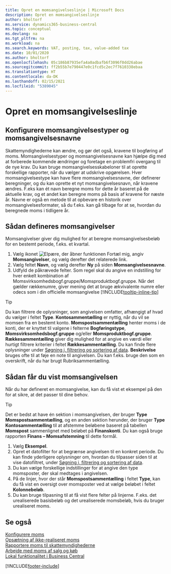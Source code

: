 ```yaml
---
title: Opret en momsangivelseslinje | Microsoft Docs
description: Opret en momsangivelseslinje
author: bholtorf
ms.service: dynamics365-business-central
ms.topic: conceptual
ms.devlang: na
ms.tgt_pltfrm: na
ms.workload: na
ms.search.keywords: VAT, posting, tax, value-added tax
ms.date: 10/01/2020
ms.author: bholtorf
ms.openlocfilehash: 05c186b87935efa4a0adbafb6f3096f0dd26abae
ms.sourcegitcommit: ff2b55b7e790447e0c1fcd5c2ec7f7610338ebaa
ms.translationtype: HT
ms.contentlocale: da-DK
ms.lasthandoff: 02/15/2021
ms.locfileid: "5389045"
---
```

# <a name="set-up-a-vat-statement"></a>Opret en momsangivelseslinje

## <a name="setting-up-vat-statement-templates-and-vat-statement-names"></a>Konfigurere momsangivelsestyper og momsangivelsesnavne
Skattemyndighederne kan ændre, og gør det også, kravene til bogføring af moms. Momsangivelsestyper og momsangivelsesnavne kan hjælpe dig med at forberede kommende ændringer og foretage en problemfri overgang til de nye krav. Du kan bruge momsangivelsesskabeloner til at oprette forskellige rapporter, når du vælger at udskrive opgørelsen. Hver momsangivelsestype kan have flere momsangivelsesnavne, der definerer beregninger, og du kan oprette et nyt momsangivelsesnavn, når kravene ændres. F.eks kan ét navn beregne moms for dette år baseret på de aktuelle krav, og et andet kan beregne moms på basis af kravene for næste år. Navne er også en metode til at opbevare en historik over momsangivelsesformater, så du f.eks. kan gå tilbage for at se, hvordan du beregnede moms i tidligere år.

## <a name="to-define-a-vat-statements"></a>Sådan defineres momsangivelser
Momsangivelser giver dig mulighed for at beregne momsangivelsesbeløb for en bestemt periode, f.eks. et kvartal.

1. Vælg ikonet ![Elpære, der åbner funktionen Fortæl mig](media/ui-search/search_small.png "Fortæl mig, hvad du vil foretage dig"), angiv **Momsangivelser**, og vælg derefter det relaterede link.  
2. Vælg feltet **Navn**, og vælg derefter **Ny** på siden **Momsangivelsesnavne**.
3. Udfyld de påkrævede felter. Som regel skal du angive en indstilling for hver enkelt kombination af Momsvirksomhedsbogf.gruppe/Momsproduktbogf.gruppe. Når det gælder rækkenumre, giver mening det at bruge ækvivalente numre eller odecs som i din officielle momsangivelse [!INCLUDE[tooltip-inline-tip](includes/tooltip-inline-tip_md.md)] 


> [!Tip]
> Du kan filtrere de oplysninger, som angivelsen omfatter, afhængigt af hvad du vælger i feltet **Type**. **Kontosammentælling** er nyttig, når du vil se momsen fra en bestemt konto.
**Momspostsammentælling** henter moms i de konti, der er knyttet til valgene i felterne **Bogføringstype**, **Momsvirksomhedsbogf.gruppe** og/eller **Momsproduktbogf.gruppe**. **Rækkesammentælling** giver dig mulighed for at angive en værdi eller hurtigt filtrere kriterier i feltet **Rækkesammentælling**. Du kan finde flere oplysninger under [Søgning i, filtrering og sortering af data](ui-enter-criteria-filters.md). **Beskrivelse** bruges ofte til at føje en note til angivelsen. Du kan f.eks. bruge den som en overskrift, når du har brugt Rubriksammentælling.

## <a name="to-preview-the-vat-statement"></a>Sådan får du vist momsangivelsen
Når du har defineret en momsangivelse, kan du få vist et eksempel på den for at sikre, at det passer til dine behov.
> [!Tip]
> Det er bedst at have én sektion i momsangivelsen, der bruger **Type** **Momspostsammentælling**, og en anden sektion herunder, der bruger **Type** **Kontosammentælling** til at afstemme beløbene baseret på tabellen **Momspost** sammenlignet med beløbet på **Finanskonti**. Du kan også bruge rapporten **Finans – Momsafstemning** til dette formål.

1. Vælg **Eksempel**.
2. Opret et datofilter for at begrænse angivelsen til en konkret periode. Du kan finde yderligere oplysninger om, hvordan du tilpasser siden til at vise datofiltret, under [Søgning i, filtrering og sortering af data](ui-enter-criteria-filters.md).
3. Du kan vælge forskellige indstillinger for at angive den type momsposter, der skal medtages i angivelsen.
4. På de linjer, hvor der står **Momspostsammentælling** i feltet **Type**, kan du få vist en oversigt over momsposter ved at vælge beløbet i feltet **Kolonnebeløb**.
5. Du kan bruge tilpasning til at få vist flere felter på linjerne. F.eks. det urealiserede basisbeløb og det urealiserede momsbeløb, hvis du bruger urealiseret moms.

## <a name="see-also"></a>Se også  
[Konfigurere moms](finance-setup-vat.md)  
[Opsætning af ikke-realiseret moms](finance-setup-unrealized-vat.md)      
[Rapportere moms til skattemyndighederne](finance-how-report-vat.md)  
[Arbejde med moms af salg og køb](finance-work-with-vat.md)  
[Lokal funktionalitet i Business Central](about-localization.md)


[!INCLUDE[footer-include](includes/footer-banner.md)]